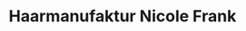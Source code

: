 ---
title: "Haarmanufaktur Nicole Frank"
url: /odernheim-am-glan/haarmanufaktur-nicole-frank/
shop: Friseur
---